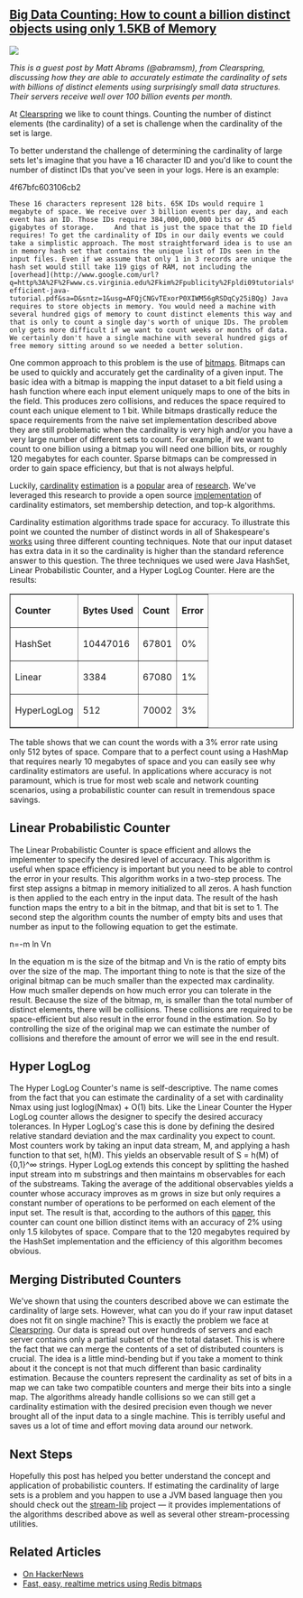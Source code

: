 ## [Big Data Counting: How to count a billion distinct objects using only 1.5KB of Memory](/blog/2012/4/5/big-data-counting-how-to-count-a-billion-distinct-objects-us.html)

    

    

![](http://farm8.staticflickr.com/7214/7045847171_9e4a8f91c8_o.jpg)

_This is a guest post by Matt Abrams (@abramsm), from Clearspring, discussing how they are able to accurately estimate the cardinality of sets with billions of distinct elements using surprisingly small data structures. Their servers receive well over 100 billion events per month._

At [Clearspring](http://www.google.com/url?q=http%3A%2F%2Fclearspring.com%2F&sa=D&sntz=1&usg=AFQjCNGLySXAkyxC5vAYZgsEnf9t29xzTw) we like to count things. Counting the number of distinct elements (the cardinality) of a set is challenge when the cardinality of the set is large.

To better understand the challenge of determining the cardinality of large sets let's imagine that you have a 16 character ID and you'd like to count the number of distinct IDs that you've seen in your logs. Here is an example:

4f67bfc603106cb2

    These 16 characters represent 128 bits. 65K IDs would require 1         megabyte of space. We receive over 3 billion events per day, and each         event has an ID. Those IDs require 384,000,000,000 bits or 45         gigabytes of storage.     And that is just the space that the ID field requires! To get the cardinality of IDs in our daily events we could take a simplistic approach. The most straightforward idea is to use an in memory hash set that contains the unique list of IDs seen in the input files. Even if we assume that only 1 in 3 records are unique the hash set would still take 119 gigs of RAM, not including the [overhead](http://www.google.com/url?q=http%3A%2F%2Fwww.cs.virginia.edu%2Fkim%2Fpublicity%2Fpldi09tutorials%2Fmemory-efficient-java-tutorial.pdf&sa=D&sntz=1&usg=AFQjCNGvTExorP0XIWM56gRSDqCy25iBQg) Java requires to store objects in memory. You would need a machine with several hundred gigs of memory to count distinct elements this way and that is only to count a single day's worth of unique IDs. The problem only gets more difficult if we want to count weeks or months of data. We certainly don't have a single machine with several hundred gigs of free memory sitting around so we needed a better solution.

One common approach to this problem is the use of [bitmaps](http://www.google.com/url?q=http%3A%2F%2Fblog.getspool.com%2F2011%2F11%2F29%2Ffast-easy-realtime-metrics-using-redis-bitmaps%2F&sa=D&sntz=1&usg=AFQjCNHGPx3WH6mD-AfrvY8RXJxRwJCp8A). Bitmaps can be used to quickly and accurately get the cardinality of a given input. The basic idea with a bitmap is mapping the input dataset to a bit field using a hash function where each input element uniquely maps to one of the bits in the field. This produces zero collisions, and reduces the space required to count each unique element to 1 bit. While bitmaps drastically reduce the space requirements from the naive set implementation described above they are still problematic when the cardinality is very high and/or you have a very large number of different sets to count. For example, if we want to count to one billion using a bitmap you will need one billion bits, or roughly 120 megabytes for each counter. Sparse bitmaps can be compressed in order to gain space efficiency, but that is not always helpful.

Luckily, [cardinality](http://www.google.com/url?q=http%3A%2F%2Fdblab.kaist.ac.kr%2FPublication%2Fpdf%2FACM90_TODS_v15n2.pdf&sa=D&sntz=1&usg=AFQjCNHtGk7728Hnh8XgbMFCEQwDMNd1kw) [estimation](http://www.google.com/url?q=http%3A%2F%2Falgo.inria.fr%2Fflajolet%2FPublications%2FDuFl03.pdf&sa=D&sntz=1&usg=AFQjCNHij4lkOvtFkqLQ7BwDCOX3DHx2IQ) is a [popular](http://www.google.com/url?q=http%3A%2F%2Falgo.inria.fr%2Fflajolet%2FPublications%2FFlFuGaMe07.pdf&sa=D&sntz=1&usg=AFQjCNHpveGjAd0vhAi5JJQeeLnXiis9VQ) area of [research](http://www.google.com/url?q=http%3A%2F%2Falgo.inria.fr%2Fflajolet%2FPublications%2FDuFl03-LNCS.pdf&sa=D&sntz=1&usg=AFQjCNHRJ_TiQ8JpEXwjPibzmMkzWmWXsg). We've leveraged this research to provide a open source [implementation](http://www.google.com/url?q=https%3A%2F%2Fgithub.com%2Fclearspring%2Fstream-lib&sa=D&sntz=1&usg=AFQjCNGvjEjU86nD7aWEaeEIi-peY9BnaA) of cardinality estimators, set membership detection, and top-k algorithms.

Cardinality estimation algorithms trade space for accuracy. To illustrate this point we counted the number of distinct words in all of Shakespeare's [works](http://www.google.com/url?q=http%3A%2F%2Fwww.gutenberg.org%2Febooks%2F100.txt.utf-8&sa=D&sntz=1&usg=AFQjCNEnTGfGj8NO9Q_2_CV9Xo463GMt3w) using three different counting techniques. Note that our input dataset has extra data in it so the cardinality is higher than the standard reference answer to this question. The three techniques we used were Java HashSet, Linear Probabilistic Counter, and a Hyper LogLog Counter. Here are the results:

<table border="1" cellspacing="0" cellpadding="2" width="100%">

<tbody>

<tr>

<td valign="top">

**Counter**

</td>

<td valign="top">

**Bytes Used**

</td>

<td valign="top">

**Count**

</td>

<td valign="top">

**Error**

</td>

</tr>

<tr>

<td valign="top">

HashSet

</td>

<td valign="top">

10447016

</td>

<td valign="top">

67801

</td>

<td valign="top">

0%

</td>

</tr>

<tr>

<td valign="top">

Linear

</td>

<td valign="top">

3384

</td>

<td valign="top">

67080

</td>

<td valign="top">

1%

</td>

</tr>

<tr>

<td valign="top">

HyperLogLog

</td>

<td valign="top">

512

</td>

<td valign="top">

70002

</td>

<td valign="top">

3%

</td>

</tr>

</tbody>

</table>

The table shows that we can count the words with a 3% error rate using only 512 bytes of space. Compare that to a perfect count using a HashMap that requires nearly 10 megabytes of space and you can easily see why cardinality estimators are useful. In applications where accuracy is not paramount, which is true for most web scale and network counting scenarios, using a probabilistic counter can result in tremendous space savings.

## Linear Probabilistic Counter

The Linear Probabilistic Counter is space efficient and allows the implementer to specify the desired level of accuracy. This algorithm is useful when space efficiency is important but you need to be able to control the error in your results. This algorithm works in a two-step process. The first step assigns a bitmap in memory initialized to all zeros. A hash function is then applied to the each entry in the input data. The result of the hash function maps the entry to a bit in the bitmap, and that bit is set to 1\. The second step the algorithm counts the number of empty bits and uses that number as input to the following equation to get the estimate.

n=-m ln Vn

In the equation m is the size of the bitmap and Vn is the ratio of empty bits over the size of the map. The important thing to note is that the size of the original bitmap can be much smaller than the expected max cardinality. How much smaller depends on how much error you can tolerate in the result. Because the size of the bitmap, m, is smaller than the total number of distinct elements, there will be collisions. These collisions are required to be space-efficient but also result in the error found in the estimation. So by controlling the size of the original map we can estimate the number of collisions and therefore the amount of error we will see in the end result.

## Hyper LogLog

The Hyper LogLog Counter's name is self-descriptive. The name comes from the fact that you can estimate the cardinality of a set with cardinality Nmax using just loglog(Nmax) + O(1) bits. Like the Linear Counter the Hyper LogLog counter allows the designer to specify the desired accuracy tolerances. In Hyper LogLog's case this is done by defining the desired relative standard deviation and the max cardinality you expect to count. Most counters work by taking an input data stream, M, and applying a hash function to that set, h(M). This yields an observable result of S = h(M) of {0,1}^∞ strings. Hyper LogLog extends this concept by splitting the hashed input stream into m substrings and then maintains m observables for each of the substreams. Taking the average of the additional observables yields a counter whose accuracy improves as m grows in size but only requires a constant number of operations to be performed on each element of the input set. The result is that, according to the authors of this [paper](http://www.google.com/url?q=http%3A%2F%2Falgo.inria.fr%2Fflajolet%2FPublications%2FFlFuGaMe07.pdf&sa=D&sntz=1&usg=AFQjCNHpveGjAd0vhAi5JJQeeLnXiis9VQ), this counter can count one billion distinct items with an accuracy of 2% using only 1.5 kilobytes of space. Compare that to the 120 megabytes required by the HashSet implementation and the efficiency of this algorithm becomes obvious.

## Merging Distributed Counters

We've shown that using the counters described above we can estimate the cardinality of large sets. However, what can you do if your raw input dataset does not fit on single machine? This is exactly the problem we face at [Clearspring](http://www.google.com/url?q=http%3A%2F%2Fclearspring.com%2F&sa=D&sntz=1&usg=AFQjCNGLySXAkyxC5vAYZgsEnf9t29xzTw). Our data is spread out over hundreds of servers and each server contains only a partial subset of the the total dataset. This is where the fact that we can merge the contents of a set of distributed counters is crucial. The idea is a little mind-bending but if you take a moment to think about it the concept is not that much different than basic cardinality estimation. Because the counters represent the cardinality as set of bits in a map we can take two compatible counters and merge their bits into a single map. The algorithms already handle collisions so we can still get a cardinality estimation with the desired precision even though we never brought all of the input data to a single machine. This is terribly useful and saves us a lot of time and effort moving data around our network.

## Next Steps

Hopefully this post has helped you better understand the concept and application of probabilistic counters. If estimating the cardinality of large sets is a problem and you happen to use a JVM based language then you should check out the [stream-lib](http://www.google.com/url?q=https%3A%2F%2Fgithub.com%2Fclearspring%2Fstream-lib&sa=D&sntz=1&usg=AFQjCNGvjEjU86nD7aWEaeEIi-peY9BnaA) project — it provides implementations of the algorithms described above as well as several other stream-processing utilities.

## Related Articles

*   [On HackerNews](http://news.ycombinator.com/item?id=3803524)
*   [Fast, easy, realtime metrics using Redis bitmaps](http://blog.getspool.com/2011/11/29/fast-easy-realtime-metrics-using-redis-bitmaps/)

    